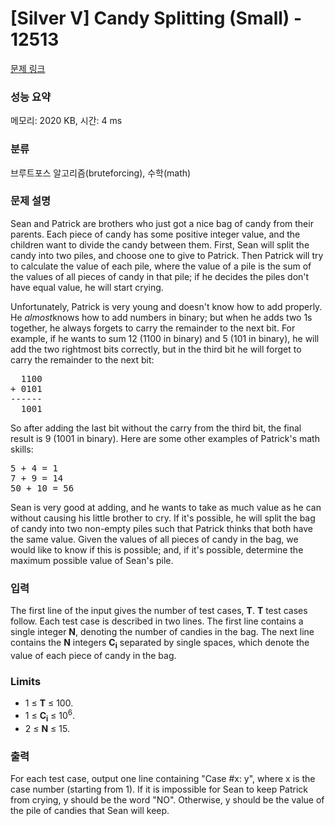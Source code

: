 # [Silver V] Candy Splitting (Small) - 12513 

[문제 링크](https://www.acmicpc.net/problem/12513) 

### 성능 요약

메모리: 2020 KB, 시간: 4 ms

### 분류

브루트포스 알고리즘(bruteforcing), 수학(math)

### 문제 설명

<p>Sean and Patrick are brothers who just got a nice bag of candy from their parents. Each piece of candy has some positive integer value, and the children want to divide the candy between them. First, Sean will split the candy into two piles, and choose one to give to Patrick. Then Patrick will try to calculate the value of each pile, where the value of a pile is the sum of the values of all pieces of candy in that pile; if he decides the piles don't have equal value, he will start crying.</p>

<p>Unfortunately, Patrick is very young and doesn't know how to add properly. He <em>almost</em>knows how to add numbers in binary; but when he adds two 1s together, he always forgets to carry the remainder to the next bit. For example, if he wants to sum 12 (1100 in binary) and 5 (101 in binary), he will add the two rightmost bits correctly, but in the third bit he will forget to carry the remainder to the next bit:</p>

<pre>  1100
+ 0101
------
  1001
</pre>

<p>So after adding the last bit without the carry from the third bit, the final result is 9 (1001 in binary). Here are some other examples of Patrick's math skills:</p>

<pre>5 + 4 = 1
7 + 9 = 14
50 + 10 = 56
</pre>

<p>Sean is very good at adding, and he wants to take as much value as he can without causing his little brother to cry. If it's possible, he will split the bag of candy into two non-empty piles such that Patrick thinks that both have the same value. Given the values of all pieces of candy in the bag, we would like to know if this is possible; and, if it's possible, determine the maximum possible value of Sean's pile.</p>

### 입력 

 <p>The first line of the input gives the number of test cases, <strong>T</strong>.  <strong>T</strong> test cases follow. Each test case is described in two lines. The first line contains a single integer <strong>N</strong>, denoting the number of candies in the bag. The next line contains the <strong>N</strong> integers <strong>C<sub>i</sub></strong> separated by single spaces, which denote the value of each piece of candy in the bag.</p>

<h3>Limits</h3>

<ul>
	<li>1 ≤ <strong>T</strong> ≤ 100.</li>
	<li>1 ≤ <strong>C<sub>i</sub></strong> ≤ 10<sup>6</sup>.</li>
	<li>2 ≤ <strong>N</strong> ≤ 15.</li>
</ul>

### 출력 

 <p>For each test case, output one line containing "Case #x: y", where x is the case number (starting from 1). If it is impossible for Sean to keep Patrick from crying, y should be the word "NO". Otherwise, y should be the value of the pile of candies that Sean will keep.</p>

